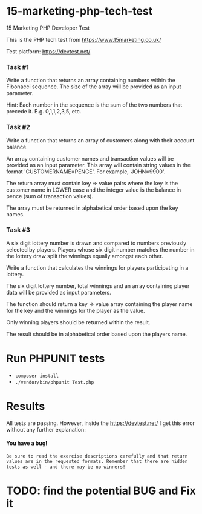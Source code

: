 # 15-marketing-php-tech-test
15 Marketing PHP Developer Test

This is the PHP tech test from https://www.15marketing.co.uk/

Test platform: https://devtest.net/

### Task #1

Write a function that returns an array containing numbers within the Fibonacci sequence. The size of the array will be provided as an input parameter.

Hint: Each number in the sequence is the sum of the two numbers that precede it. E.g. 0,1,1,2,3,5, etc.

### Task #2

Write a function that returns an array of customers along with their account balance.

An array containing customer names and transaction values will be provided as an input parameter. This array will contain string values in the format 'CUSTOMERNAME=PENCE'. For example, 'JOHN=9900'.

The return array must contain key => value pairs where the key is the customer name in LOWER case and the integer value is the balance in pence (sum of transaction values).

The array must be returned in alphabetical order based upon the key names.

### Task #3

A six digit lottery number is drawn and compared to numbers previously selected by players. Players whose six digit number matches the number in the lottery draw split the winnings equally amongst each other.

Write a function that calculates the winnings for players participating in a lottery.

The six digit lottery number, total winnings and an array containing player data will be provided as input parameters.

The function should return a key => value array containing the player name for the key and the winnings for the player as the value.

Only winning players should be returned within the result.

The result should be in alphabetical order based upon the players name.

# Run PHPUNIT tests
- `composer install`
- `./vendor/bin/phpunit Test.php`

# Results
All tests are passing. However, inside the https://devtest.net/ I get this error without any further explanation:

#### You have a bug!
`
Be sure to read the exercise descriptions carefully and that return values are in the requested formats.
Remember that there are hidden tests as well - and there may be no winners!
`

# TODO: find the potential BUG and Fix it
